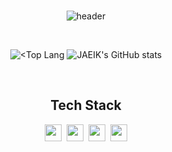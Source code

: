 <div align=center>
<br>
  
![header](https://capsule-render.vercel.app/api?type=rect&text=JAEIK%20JEONG&fontAlign=50&fontAlignY=35&fontSize=40&desc=안녕하세요.%20웹%20백엔드%20개발자%20정재익%20입니다!&descAlignY=70&descAlign=50&theme=radical)

<br>

![<Top Lang](https://github-readme-stats.vercel.app/api/top-langs/?username=JEONGJAEIK&layout=normal&theme=apprentice)
![JAEIK's GitHub stats](https://github-readme-stats.vercel.app/api?username=JEONGJAEIK&show_icons=true&theme=radical)

<br>

<h2 align="center"> Tech Stack </h2>
<p align="center">
  <img height=27em src="https://img.shields.io/badge/Java-F80000?style=flat&logo=Oracle&logoColor=white"/></a>&nbsp
  <img height=27em src="https://img.shields.io/badge/Git-F05032?style=flat&logo=git&logoColor=white"/></a>&nbsp
  <img height=27em src="https://img.shields.io/badge/Spring-6DB33F?style=flat&logo=Springboot&logoColor=white"/></a>&nbsp
  <img height=27em src="https://img.shields.io/badge/MySQL-4479A1?style=flat&logo=MySQL&logoColor=white"/></a>
</p>
